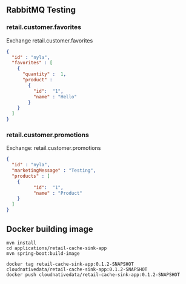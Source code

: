 
## RabbitMQ Testing

### retail.customer.favorites
Exchange  retail.customer.favorites

```json
{
  "id" : "nyla",
  "favorites" : [
    { 
      "quantity" :  1,
      "product" :  
        { 
          "id":  "1",
          "name" : "Hello"
        }
    }
  ]
}
```

### retail.customer.promotions


Exchange: retail.customer.promotions

```json
{
  "id" : "nyla",
  "marketingMessage" : "Testing",
  "products" : [
    {
          "id":  "1",
          "name" : "Product"
    }
  ]
}
```

## Docker building image

```shell
mvn install
cd applications/retail-cache-sink-app
mvn spring-boot:build-image
```

```shell
docker tag retail-cache-sink-app:0.1.2-SNAPSHOT cloudnativedata/retail-cache-sink-app:0.1.2-SNAPSHOT
docker push cloudnativedata/retail-cache-sink-app:0.1.2-SNAPSHOT
```
